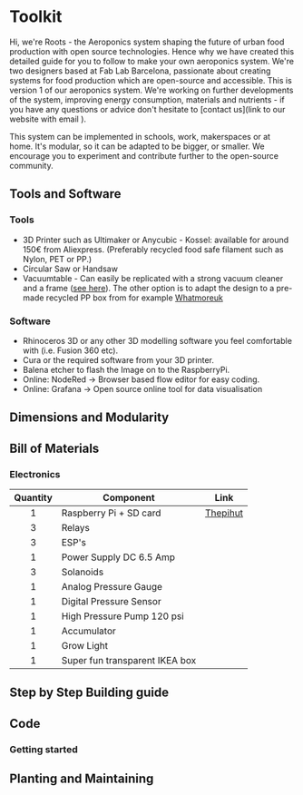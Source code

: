 # Toolkit

Hi, we're Roots - the Aeroponics system shaping the future of urban food production with open source technologies. Hence why we have created this detailed guide for you to follow to make your own aeroponics system. We're two designers based at Fab Lab Barcelona, passionate about creating systems for food production which are open-source and accessible.
This is version 1 of our aeroponics system. We're working on further developments of the system, improving energy consumption, materials and nutrients - if you have any questions or advice don't hesitate to [contact us](link to our website with email ).

This system can be implemented in schools, work, makerspaces or at home. It's modular, so it can be adapted to be bigger, or smaller. We encourage you to experiment and contribute further to the open-source community.


## Tools and Software

### Tools
- 3D Printer such as Ultimaker or Anycubic - Kossel: available for around 150€ from Aliexpress. (Preferably recycled food safe filament such as Nylon, PET or PP.)
- Circular Saw or Handsaw
- Vacuumtable - Can easily be replicated with a strong vacuum cleaner and a frame ([see here](https://www.youtube.com/watch?v=O790OvRy1rc)). The other option is to adapt the design to a pre-made recycled PP box from for example [Whatmoreuk](https://www.whatmoreuk.com/product/wham-bam-36l-h-duty-box-lid-grey-upcycled/)

### Software
- Rhinoceros 3D or any other 3D modelling software you feel comfortable with (i.e. Fusion 360 etc).
- Cura or the required software from your 3D printer.
- Balena etcher to flash the Image on to the RaspberryPi.
- Online: NodeRed → Browser based flow editor for easy coding.
- Online: Grafana → Open source online tool for data visualisation


## Dimensions and Modularity


## Bill of Materials


### Electronics

| Quantity | Component              | Link         |
| :-------:|------------------------| -------------|
| 1        | Raspberry Pi + SD card | [Thepihut](https://thepihut.com/products/raspberry-pi-4-model-b)|
| 3        | Relays                 |              |
| 3        | ESP's                  |              |
| 1        | Power Supply DC 6.5 Amp|              |
| 3        | Solanoids              |              |
| 1        | Analog Pressure Gauge  |              |
| 1        | Digital Pressure Sensor|              |
| 1        | High Pressure Pump 120 psi|              |
| 1        | Accumulator            |              |
| 1        | Grow Light             |              |
| 1        | Super fun transparent IKEA box |              |


## Step by Step Building guide

## Code

### Getting started

## Planting and Maintaining
